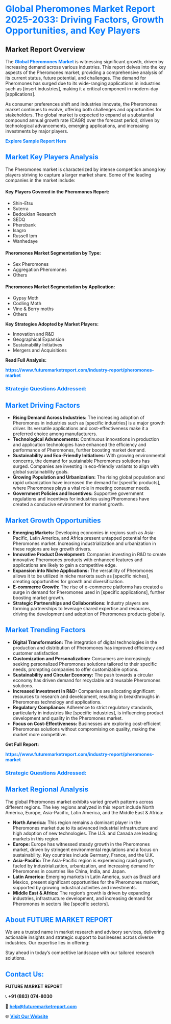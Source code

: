 <h1 style="color: #007BFF;">Global Pheromones Market Report 2025-2033: Driving Factors, Growth Opportunities, and Key Players</h1>

<section id="overview">
<h2>Market Report Overview</h2>
<p>The <a href="https://www.futuremarketreport.com/industry-report/pheromones-market" style="color: #007BFF; text-decoration: none;"><strong>Global Pheromones Market</strong></a> is witnessing significant growth, driven by increasing demand across various industries. This report delves into the key aspects of the Pheromones market, providing a comprehensive analysis of its current status, future potential, and challenges. The demand for Pheromones has surged due to its wide-ranging applications in industries such as [insert industries], making it a critical component in modern-day [applications].</p>
<p>As consumer preferences shift and industries innovate, the Pheromones market continues to evolve, offering both challenges and opportunities for stakeholders. The global market is expected to expand at a substantial compound annual growth rate (CAGR) over the forecast period, driven by technological advancements, emerging applications, and increasing investments by major players.</p>
</section>

<section id="overview">
<p><a href="https://www.futuremarketreport.com/request-sample/reportId=26611" style="color: #007BFF; text-decoration: none;"><strong>Explore Sample Report Here</strong></a></p>
</section>

<section id="key-players">
<h2 style="color: #007BFF;">Market Key Players Analysis</h2>
<p>The Pheromones market is characterized by intense competition among key players striving to capture a larger market share. Some of the leading companies in the market include:</p>
<h4>Key Players Covered in the Pheromones Report:</h4>
<ul><li>Shin-Etsu</li><li>Suterra</li><li>Bedoukian Research</li><li>SEDQ</li><li>Pherobank</li><li>Isagro</li><li>Russell Ipm</li><li>Wanhedaye</li></ul>
<h4>Pheromones Market Segmentation by Type:</h4>
<ul><li>Sex Pheromones</li><li>Aggregation Pheromones</li><li>Others</li></ul>

<h4>Pheromones Market Segmentation by Application:</h4>
<ul><li>Gypsy Moth</li><li>Codling Moth</li><li>Vine &amp; Berry moths</li><li>Others</li></ul>
<p><strong>Key Strategies Adopted by Market Players:</strong></p>
<ul>
<li>Innovation and R&D</li>
<li>Geographical Expansion</li>
<li>Sustainability Initiatives</li>
<li>Mergers and Acquisitions</li>
</ul>
</section>

<section>
<p><strong>Read Full Analysis: </strong></p><a href="https://www.futuremarketreport.com/industry-report/pheromones-market" style="color: #007BFF; text-decoration: none;"><strong>https://www.futuremarketreport.com/industry-report/pheromones-market</strong></a>
<h3 style="color: #007BFF;">Strategic Questions Addressed:</h3>
</section>

<section id="driving-factors">
<h2 style="color: #007BFF;">Market Driving Factors</h2>
<ul>
<li><strong>Rising Demand Across Industries:</strong> The increasing adoption of Pheromones in industries such as [specific industries] is a major growth driver. Its versatile applications and cost-effectiveness make it a preferred choice among manufacturers.</li>
<li><strong>Technological Advancements:</strong> Continuous innovations in production and application technologies have enhanced the efficiency and performance of Pheromones, further boosting market demand.</li>
<li><strong>Sustainability and Eco-Friendly Initiatives:</strong> With growing environmental concerns, the demand for sustainable Pheromones solutions has surged. Companies are investing in eco-friendly variants to align with global sustainability goals.</li>
<li><strong>Growing Population and Urbanization:</strong> The rising global population and rapid urbanization have increased the demand for [specific products], where Pheromones plays a vital role in meeting consumer needs.</li>
<li><strong>Government Policies and Incentives:</strong> Supportive government regulations and incentives for industries using Pheromones have created a conducive environment for market growth.</li>
</ul>
</section>

<section id="growth-opportunities">
<h2 style="color: #007BFF;">Market Growth Opportunities</h2>
<ul>
<li><strong>Emerging Markets:</strong> Developing economies in regions such as Asia-Pacific, Latin America, and Africa present untapped potential for the Pheromones market. Increasing industrialization and urbanization in these regions are key growth drivers.</li>
<li><strong>Innovative Product Development:</strong> Companies investing in R&D to create innovative Pheromones products with enhanced features and applications are likely to gain a competitive edge.</li>
<li><strong>Expansion into Niche Applications:</strong> The versatility of Pheromones allows it to be utilized in niche markets such as [specific niches], creating opportunities for growth and diversification.</li>
<li><strong>E-commerce Growth:</strong> The rise of e-commerce platforms has created a surge in demand for Pheromones used in [specific applications], further boosting market growth.</li>
<li><strong>Strategic Partnerships and Collaborations:</strong> Industry players are forming partnerships to leverage shared expertise and resources, driving the development and adoption of Pheromones products globally.</li>
</ul>
</section>

<section id="trending-factors">
<h2 style="color: #007BFF;">Market Trending Factors</h2>
<ul>
<li><strong>Digital Transformation:</strong> The integration of digital technologies in the production and distribution of Pheromones has improved efficiency and customer satisfaction.</li>
<li><strong>Customization and Personalization:</strong> Consumers are increasingly seeking personalized Pheromones solutions tailored to their specific needs, prompting companies to offer customizable options.</li>
<li><strong>Sustainability and Circular Economy:</strong> The push towards a circular economy has driven demand for recyclable and reusable Pheromones solutions.</li>
<li><strong>Increased Investment in R&D:</strong> Companies are allocating significant resources to research and development, resulting in breakthroughs in Pheromones technology and applications.</li>
<li><strong>Regulatory Compliance:</strong> Adherence to strict regulatory standards, particularly in industries like [specific industries], is influencing product development and quality in the Pheromones market.</li>
<li><strong>Focus on Cost-Effectiveness:</strong> Businesses are exploring cost-efficient Pheromones solutions without compromising on quality, making the market more competitive.</li>
</ul>
</section>

<section>
<p><strong>Get Full Report: </strong></p><a href="https://www.futuremarketreport.com/industry-report/pheromones-market" style="color: #007BFF; text-decoration: none;"><strong>https://www.futuremarketreport.com/industry-report/pheromones-market</strong></a>
<h3 style="color: #007BFF;">Strategic Questions Addressed:</h3>
</section>


<section id="regional-analysis">
<h2 style="color: #007BFF;">Market Regional Analysis</h2>
<p>The global Pheromones market exhibits varied growth patterns across different regions. The key regions analyzed in this report include North America, Europe, Asia-Pacific, Latin America, and the Middle East & Africa:</p>
<ul>
<li><strong>North America:</strong> This region remains a dominant player in the Pheromones market due to its advanced industrial infrastructure and high adoption of new technologies. The U.S. and Canada are leading markets in this region.</li>
<li><strong>Europe:</strong> Europe has witnessed steady growth in the Pheromones market, driven by stringent environmental regulations and a focus on sustainability. Key countries include Germany, France, and the U.K.</li>
<li><strong>Asia-Pacific:</strong> The Asia-Pacific region is experiencing rapid growth, fueled by industrialization, urbanization, and increasing demand for Pheromones in countries like China, India, and Japan.</li>
<li><strong>Latin America:</strong> Emerging markets in Latin America, such as Brazil and Mexico, present significant opportunities for the Pheromones market, supported by growing industrial activities and investments.</li>
<li><strong>Middle East & Africa:</strong> The region’s growth is driven by expanding industries, infrastructure development, and increasing demand for Pheromones in sectors like [specific sectors].</li>
</ul>
</section>

<footer>
<h2 style="color: #007BFF;">About FUTURE MARKET REPORT</h2>
<p>We are a trusted name in market research and advisory services, delivering actionable insights and strategic support to businesses across diverse industries. Our expertise lies in offering:</p>

<p>Stay ahead in today’s competitive landscape with our tailored research solutions.</p>

<h2 style="color: #007BFF;">Contact Us:</h2>
<p><strong>FUTURE MARKET REPORT</strong></p>
<p>📞 <strong>+91 (883) 074-8030</strong></p>
<p>📧 <strong><a href="mailto:help@futuremarketreport.com" style="color: #007BFF;">help@futuremarketreport.com</a></strong></p>
<p>🌐 <strong><a href="https://www.futuremarketreport.com/" style="color: #007BFF;">Visit Our Website</a></strong></p>
</footer>